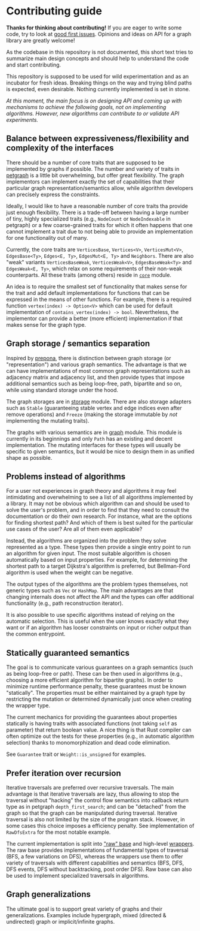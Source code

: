 # Contributing guide

**Thanks for thinking about contributing!** If you are eager to write some code,
try to look at [good first
issues](https://github.com/pnevyk/gryf/issues?q=is%3Aopen+is%3Aissue+label%3A%22good+first+issue%22).
Opinions and ideas on API for a graph library are greatly welcome!

As the codebase in this repository is not documented, this short text tries to
summarize main design concepts and should help to understand the code and start
contributing.

This repository is supposed to be used for wild experimentation and as an
incubator for fresh ideas. Breaking things on the way and trying blind paths is
expected, even desirable. Nothing currently implemented is set in stone.

*At this moment, the main focus is on designing API and coming up with
mechanisms to achieve the following goals, not on implementing algorithms.
However, new algorithms can contribute to or validate API experiments.*

## Balance between expressiveness/flexibility and complexity of the interfaces

There should be a number of core traits that are supposed to be implemented by
graphs if possible. The number and variety of traits in
[petgraph](https://github.com/petgraph/petgraph) is a little bit overwhelming,
but offer great flexibility. The graph implementors can implement exactly the
set of capabilities that their particular graph representation/semantics allow,
while algorithm developers can precisely express the constraints.

Ideally, I would like to have a reasonable number of core traits tha provide
just enough flexibility. There is a trade-off between having a large number of
tiny, highly specialized traits (e.g., `NodeCount` or `NodeIndexable` in
petgraph) or a few coarse-grained traits for which it often happens that one
cannot implement a trait due to not being able to provide an implementation for
one functionality out of many.

Currently, the core traits are `VerticesBase`, `Vertices<V>`, `VerticesMut<V>`,
`EdgesBase<Ty>`, `Edges<E, Ty>`, `EdgesMut<E, Ty>` and `Neighbors`. There are
also "weak" variants `VerticesBaseWeak`, `VerticesWeak<V>`, `EdgesBaseWeak<Ty>`
and `EdgesWeak<E, Ty>`, which relax on some requirements of their non-weak
counterparts. All these traits (among others) reside in [`core`](src/core.rs)
module.

An idea is to require the smallest set of functionality that makes sense for the
trait and add default implementations for functions that can be expressed in the
means of other functions. For example, there is a required function
`vertex(index) -> Option<V>` which can be used for default implementation of
`contains_vertex(index) -> bool`. Nevertheless, the implementor can provide a
better (more efficient) implementation if that makes sense for the graph type.

## Graph storage / semantics separation

Inspired by [prepona](https://github.com/maminrayej/prepona), there is
distinction between graph storage (or "representation") and various graph
semantics. The advantage is that we can have implementations of most common
graph representations such as adjacency matrix and adjacency list, and then
provide types that impose additional semantics such as being loop-free, path,
bipartite and so on, while using standard storage under the hood.

The graph storages are in [storage](src/storage) module. There are also storage
adapters such as `Stable` (guaranteeing stable vertex and edge indices even
after remove operations) and `Freeze` (making the storage immutable by *not*
implementing the mutating traits).

The graphs with various semantics are in [graph](src/graph) module. This module
is currently in its beginnings and only `Path` has an existing and decent
implementation. The mutating interfaces for these types will usually be specific
to given semantics, but it would be nice to design them in as unified shape as
possible.

## Problems instead of algorithms

For a user not experiences in graph theory and algorithms it may feel
intimidating and overwhelming to see a list of all algorithms implemented by a
library. It may not be obvious which algorithm can and should be used to solve
the user's problem, and in order to find that they need to consult the
documentation or do their own research. For instance, what are the options for
finding shortest path? And which of them is best suited for the particular use
cases of the user? Are all of them even applicable?

Instead, the algorithms are organized into the problem they solve represented as
a type. These types then provide a single entry point to run an algorithm for
given input. The most suitable algorithm is chosen automatically based on input
properties. For example, for determining the shortest path to a target
Dijkstra's algorithm is preferred, but Bellman-Ford algorithm is used when the
weight can be negative.

The output types of the algorithms are the problem types themselves, not generic
types such as `Vec` or `HashMap`. The main advantages are that changing
internals does not affect the API and the types can offer additional
functionality (e.g., path reconstruction iterator).

It is also possible to use specific algorithms instead of relying on the
automatic selection. This is useful when the user knows exactly what they want
or if an algorithm has looser constraints on input or richer output than the
common entrypoint.

## Statically guaranteed semantics

The goal is to communicate various guarantees on a graph semantics (such as
being loop-free or path). These can be then used in algorithms (e.g., choosing a
more efficient algorithm for bipartite graphs). In order to minimize runtime
performance penalty, these guarantees must be known "statically". The properties
must be either maintained by a graph type by restricting the mutation or
determined dynamically just once when creating the wrapper type.

The current mechanics for providing the guarantees about properties statically
is having traits with associated functions (not taking `self` as parameter) that
return boolean value. A nice thing is that Rust compiler can often optimize out
the tests for these properties (e.g., in automatic algorithm selection) thanks
to monomorphization and dead code elimination.

See `Guarantee` trait or `Weight::is_unsigned` for examples.

## Prefer iteration over recursion

Iterative traversals are preferred over recursive traversals. The main advantage
is that iterative traversals are lazy, thus allowing to stop the traversal
without "hacking" the control flow semantics into callback return type as in
petgraph `depth_first_search`; and can be "detached" from the graph so that the
graph can be manipulated during traversal. Iterative traversal is also not
limited by the size of the program stack. However, in some cases this choice
imposes a efficiency penalty. See implementation of `RawDfsExtra` for the most
notable example.

The current implementation is split into ["raw" base](src/visit/raw.rs) and
high-level [wrappers](src/visit.rs). The raw base provides implementations of
fundamental types of traversal (BFS, a few variations on DFS), whereas the
wrappers use them to offer variety of traversals with different capabilities and
semantics (BFS, DFS, DFS events, DFS without backtracking, post order DFS). Raw
base can also be used to implement specialized traversals in algorithms.

## Graph generalizations

The ultimate goal is to support great variety of graphs and their
generalizations. Examples include hypergraph, mixed (directed & undirected)
graph or implicit/infinite graphs.
